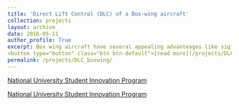 ```yaml
---
title: 'Direct Lift Control (DLC) of a Box-wing aircraft'
collection: projects
layout: archive
date: 2016-05-11
author_profile: True
excerpt: Box wing aircraft have several appealing advanteages like siginicantlty reduced wingspan and more compact wing structures. Besides, the existence of the two wings have also introduces the capability of direct lift control(DLC). To explore the potential value of this and gain knowledges about box wing design. a team was built and a <p style="text-decoration:underline;"><a href="https://baike.baidu.com/item/%E5%9B%BD%E5%AE%B6%E5%A4%A7%E5%AD%A6%E7%94%9F%E5%88%9B%E6%96%B0%E6%80%A7%E5%AE%9E%E9%AA%8C%E8%AE%A1%E5%88%92 ">National University Student Innovation Program</a></p> was applied to fund the research. Several box wing aircrafts was design and built. A DFC control Law was also designed by parametric identifications based on flight tests. DFC flight tests were performed and the data was analyzed. It was shown that the DFC for box wing aircraft has potential values for overload controls like gust alleviation, while it has limited capablity to change the trajectory of the aircraft as the control force will soon be cancelled out by the change of aircraft angle of attack.
<button type="button" class="btn btn-default">[read more](/projects/DLC_boxwing/)</button>
permalink: /projects/DLC_boxwing/
---
```

<p style="text-decoration:underline;"><a href="https://baike.baidu.com/item/%E5%9B%BD%E5%AE%B6%E5%A4%A7%E5%AD%A6%E7%94%9F%E5%88%9B%E6%96%B0%E6%80%A7%E5%AE%9E%E9%AA%8C%E8%AE%A1%E5%88%92 ">National University Student Innovation Program</a></p>

[National University Student Innovation Program](https://baike.baidu.com/item/%E5%9B%BD%E5%AE%B6%E5%A4%A7%E5%AD%A6%E7%94%9F%E5%88%9B%E6%96%B0%E6%80%A7%E5%AE%9E%E9%AA%8C%E8%AE%A1%E5%88%92 "National University Student Innovation Program")
